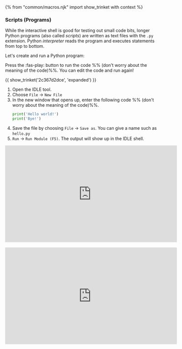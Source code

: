 {% from "common/macros.njk" import show_trinket with context %}

### Scripts (Programs)

While the interactive shell is good for testing out small code bits, longer Python programs (also called _scripts_) are written as text files with the `.py` extension. Python _<tooltip content="the tool that interprets the code and executes it">interpreter</tooltip>_ reads the program and executes statements from top to bottom.

Let's create and run a Python program:

<tabs> 
 <tab header="Using repl.it (no need to save as a file)">

Press the :fas-play: button to run the code %%&nbsp;(don't worry about the meaning of the code)%%. You can edit the code and run again!

{{ show_trinket('2c367d2dce', 'expanded') }}

 </tab>
 <tab header="Using IDLE (need to save as a `.py` file)">

1. <trigger trigger="click" for="modal:scripts-openIdle">Open the IDLE tool</trigger>.
1. Choose `File` → `New File`
1. In the new window that opens up, enter the following code %%&nbsp;(don't worry about the meaning of the code)%%.
   ```python
   print('Hello world!')
   print('Bye!')
   ```
1. Save the file by choosing `File` → `Save as`. You can give a name such as `hello.py`
1. `Run` → `Run Module (F5)`. The output will show up in the IDLE shell. 

<panel type="seamless" header="%%{{ icon_video }} Writing your first Python program%%">

<iframe width="560" height="315" src="https://www.youtube.com/embed/buMTH6ICnqk?rel=0&showinfo=0&start=2&end=168&version=3" frameborder="0" allowfullscreen></iframe>

</panel>

 </tab>
</tabs>

<modal large header="{{ icon_video }} Opening IDEL in Windows 10" id="modal:scripts-openIdle">
  
<iframe width="560" height="315" src="https://www.youtube.com/embed/dX2-V2BocqQ?rel=0&showinfo=0&start=247&end=270&version=3" frameborder="0" allowfullscreen></iframe>

</modal>



